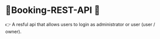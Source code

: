 # 🗽Booking-REST-API 🗽
👉 A resful api that allows users to login as administrator or user (user / owner).
